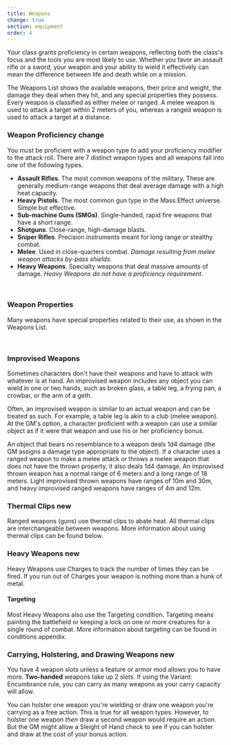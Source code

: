 ```yaml
---
title: Weapons
change: true
section: equipment
order: 4
---
```

Your class grants proficiency in certain weapons, reflecting both the class's focus and the tools you are most likely to
use. Whether you favor an assault rifle or a sword, your weapon and your ability to wield it effectively can mean the
difference between life and death while on a mission.

The <nuxt-link to="/phb/weapons">Weapons List</nuxt-link> shows the available weapons, their price and weight, the damage
they deal when they hit, and any special properties they possess. Every weapon is classified as either melee or ranged.
A melee weapon is used to attack a target within 2 meters of you, whereas a ranged weapon is used to attack a target at
a distance.



### Weapon Proficiency <v-chip color="warning" small>change</v-chip>
You must be proficient with a weapon type to add your proficiency modifier to the attack roll. There are 7 distinct weapon
types and all weapons fall into one of the following types.

- __Assault Rifles__. The most common weapons of the military. These are generally medium-range weapons that deal average damage with a high heat capacity.
- __Heavy Pistols__. The most common gun type in the Mass Effect universe. Simple but effective.
- __Sub-machine Guns (SMGs)__. Single-handed, rapid fire weapons that have a short range.
- __Shotguns__. Close-range, high-damage blasts.
- __Sniper Rifles__. Precision instruments meant for long range or stealthy combat.
- __Melee__. Used in close-quarters combat. _Damage resulting from melee weapon attacks by-pass shields_.
- __Heavy Weapons__. Specialty weapons that deal massive amounts of damage. _Heavy Weapons do not have a proficiency requirement_.

<br>

### Weapon Properties
Many weapons have special properties related to their use, as shown in the Weapons List.

<ai-dialog title="Weapon Properties" component="weapon-properties"></ai-dialog>

<br>

### Improvised Weapons
Sometimes characters don't have their weapons and have to attack with whatever is at hand. An improvised weapon includes
any object you can wield in one or two hands, such as broken glass, a table leg, a frying pan, a crowbar, or the arm of a geth.

Often, an improvised weapon is similar to an actual weapon and can be treated as such. For example, a table leg is akin to
a club (melee weapon). At the GM's option, a character proficient with a weapon can use a similar object as if it were
that weapon and use his or her proficiency bonus.

An object that bears no resemblance to a weapon deals 1d4 damage (the GM assigns a damage type appropriate to the object).
If a character uses a ranged weapon to make a melee attack or throws a melee weapon that does not have the thrown property,
it also deals 1d4 damage. An improvised thrown weapon has a normal range of 6 meters and a long range of 18 meters. Light improvised thrown weapons have ranges of 10m and 30m, and heavy improvised ranged weapons have ranges of 4m and 12m.



### Thermal Clips <v-chip color="info" small>new</v-chip>
Ranged weapons (guns) use thermal clips to abate heat. All thermal clips are interchangeable between weapons. More information
about using thermal clips can be found below.



### Heavy Weapons <v-chip color="info" small>new</v-chip>
Heavy Weapons use Charges to track the number of times they can be fired. If you run out of Charges your weapon is nothing more than a hunk of metal.

#### Targeting
Most Heavy Weapons also use the Targeting condition. Targeting means painting the battlefield or keeping a lock on one 
or more creatures for a single round of combat. More information about targeting can be found in <nuxt-link to="/phb/appendix/conditions">conditions appendix</nuxt-link>.



### Carrying, Holstering, and Drawing Weapons <v-chip color="info" small>new</v-chip>
You have 4 weapon slots unless a feature or armor mod allows you to have more. __Two-handed__ weapons take up 2 slots. 
If using the Variant: Encumbrance rule, you can carry as many weapons as your carry capacity will allow.

You can holster one weapon you're wielding or draw one weapon you're carrying as a free action. This is true for all weapon types.
However, to holster one weapon *then* draw a second weapon would require an action.
But the GM might allow a Sleight of Hand check to see if you can holster and draw at the cost of your bonus action.

<me-source-reference pages="64-68"></me-source-reference>
